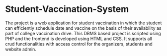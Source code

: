 # Student-Vaccination-System
The project is a web application for student vaccination in which the student can efficiently schedule date and vaccine on the basis of their availability as part of college vaccination drive. This DBMS based project is scripted using PHP and the frontend is developed using HTML and CSS. It supports all crud functionalities with access control for the organizers, students and website admin.
